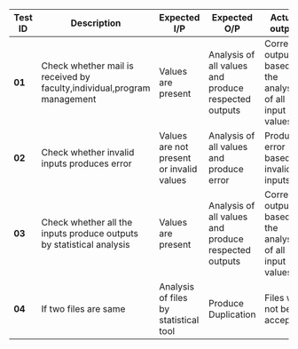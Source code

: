 | **Test ID** | **Description** | **Expected I/P** | **Expected O/P** |  **Actual output** | **Type of test** |
| ----------- | --------------- | ---------------- | ---------------- |  ----------------- |----------------- |
| **01** | Check  whether mail is received by faculty,individual,program management | Values are present | Analysis of all values and produce respected outputs | Correct output based on the analysis of all input values | Requirement based |
| **02** | Check whether invalid inputs produces error | Values are not present or invalid values | Analysis of all values and produce error | Produce error based on invalid inputs | Requirement based |
| **03** |  Check whether all the inputs produce outputs by statistical analysis  | Values are present| Analysis of all values and produce respected outputs|Correct output based on the analysis of all input values|Requirement based|
| **04** |  If two files are same | Analysis of files by statistical tool | Produce Duplication| Files will not be accepted |Scenario based|
